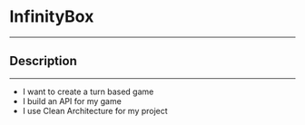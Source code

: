 # InfinityBox
---

## Description
---
- I want to create a turn based game
- I build an API for my game
- I use Clean Architecture for my project